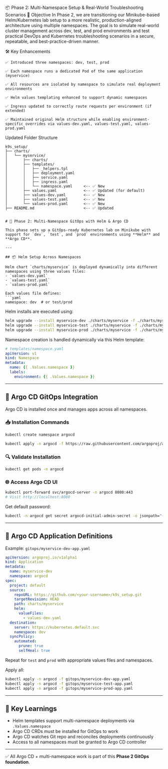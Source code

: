 📦 Phase 2: Multi-Namespace Setup & Real-World Troubleshooting Scenarios
🎯 Objective
In Phase 2, we are transitioning our Minikube-based Helm/Kubernetes lab setup to a more realistic, production-aligned architecture using multiple namespaces. The goal is to simulate real-world cluster management across dev, test, and prod environments and test practical DevOps and Kubernetes troubleshooting scenarios in a secure, repeatable, and best-practice-driven manner.

🛠️ Key Enhancements
```
✅ Introduced three namespaces: dev, test, prod

✅ Each namespace runs a dedicated Pod of the same application (myservice)

✅ All resources are isolated by namespace to simulate real deployment environments

✅ Helm values templating enhanced to support dynamic namespaces

✅ Ingress updated to correctly route requests per environment (if extended)

✅ Maintained original Helm structure while enabling environment-specific overrides via values-dev.yaml, values-test.yaml, values-prod.yaml
```

Updated Folder Structure
```
k9s_setup/
├── charts/
│   └── myservice/
│       ├── charts/
│       ├── templates/
│       │   ├── _helpers.tpl
│       │   ├── deployment.yaml
│       │   ├── service.yaml
│       │   ├── ingress.yaml
│       │   └── namespace.yaml     <-- ✅ New
│       ├── values.yaml            <-- ✅ Updated (for default)
│       ├── values-dev.yaml        <-- ✅ New
│       ├── values-test.yaml       <-- ✅ New
│       └── values-prod.yaml       <-- ✅ New
├── README.md                      <-- ✅ Updated


# 🚀 Phase 2: Multi-Namespace GitOps with Helm & Argo CD

This phase sets up a GitOps-ready Kubernetes lab on Minikube with support for `dev`, `test`, and `prod` environments using **Helm** and **Argo CD**.

---

## 📦 Helm Setup Across Namespaces

Helm chart `charts/myservice` is deployed dynamically into different namespaces using three values files:
- `values-dev.yaml`
- `values-test.yaml`
- `values-prod.yaml`

Each values file defines:
```yaml
namespace: dev  # or test/prod
```

Helm installs are executed using:
```bash
helm upgrade --install myservice-dev ./charts/myservice -f ./charts/myservice/values-dev.yaml
helm upgrade --install myservice-test ./charts/myservice -f ./charts/myservice/values-test.yaml
helm upgrade --install myservice-prod ./charts/myservice -f ./charts/myservice/values-prod.yaml
```

Namespace creation is handled dynamically via this Helm template:
```yaml
# templates/namespace.yaml
apiVersion: v1
kind: Namespace
metadata:
  name: {{ .Values.namespace }}
  labels:
    environment: {{ .Values.namespace }}
```

---

## 🚀 Argo CD GitOps Integration

Argo CD is installed once and manages apps across all namespaces.

### 📥 Installation Commands

```bash
kubectl create namespace argocd

kubectl apply -n argocd -f https://raw.githubusercontent.com/argoproj/argo-cd/stable/manifests/install.yaml
```

### 🔍 Validate Installation

```bash
kubectl get pods -n argocd
```

### 🌐 Access Argo CD UI

```bash
kubectl port-forward svc/argocd-server -n argocd 8080:443
# Visit http://localhost:8080
```

Get default password:
```bash
kubectl -n argocd get secret argocd-initial-admin-secret -o jsonpath="{.data.password}" | base64 -d && echo
```

---

## 📄 Argo CD Application Definitions

Example: `gitops/myservice-dev-app.yaml`

```yaml
apiVersion: argoproj.io/v1alpha1
kind: Application
metadata:
  name: myservice-dev
  namespace: argocd
spec:
  project: default
  source:
    repoURL: https://github.com/<your-username>/k9s_setup.git
    targetRevision: HEAD
    path: charts/myservice
    helm:
      valueFiles:
        - values-dev.yaml
  destination:
    server: https://kubernetes.default.svc
    namespace: dev
  syncPolicy:
    automated:
      prune: true
      selfHeal: true
```

Repeat for `test` and `prod` with appropriate values files and namespaces.

Apply all:
```bash
kubectl apply -n argocd -f gitops/myservice-dev-app.yaml
kubectl apply -n argocd -f gitops/myservice-test-app.yaml
kubectl apply -n argocd -f gitops/myservice-prod-app.yaml
```

---

## 🧠 Key Learnings

- Helm templates support multi-namespace deployments via `.Values.namespace`
- Argo CD CRDs must be installed for GitOps to work
- Argo CD watches Git repo and reconciles deployments continuously
- Access to all namespaces must be granted to Argo CD controller

---

✅ All Argo CD + multi-namespace work is part of this **Phase 2 GitOps foundation**.
